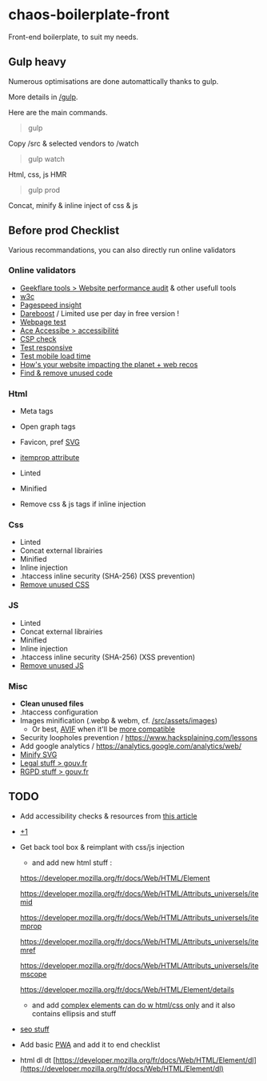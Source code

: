 # chaos-boilerplate-front

Front-end boilerplate, to suit my needs.

## Gulp heavy

Numerous optimisations are done automattically thanks to gulp.

More details in [/gulp](./gulp/).

Here are the main commands.

> gulp

Copy /src & selected vendors to /watch

> gulp watch

Html, css, js HMR

> gulp prod

Concat, minify & inline inject of css & js


## Before prod Checklist

Various recommandations, you can also directly run online validators

### Online validators

- [Geekflare tools > Website performance audit](https://geekflare.com/tools/website-audit) & other usefull tools
- [w3c](https://validator.w3.org/)
- [Pagespeed insight](https://developers.google.com/speed/pagespeed/insights/)
- [Dareboost](https://www.dareboost.com/fr/) / Limited use per day in free version !
- [Webpage test](https://www.webpagetest.org/)
- [Ace Accessibe > accessibilité](https://ace.accessibe.com/)
- [CSP check](https://securityheaders.com/)
- [Test responsive](https://www.lambdatest.com/)
- [Test mobile load time](thinkwithgoogle.com/feature/testmysite/)
- [How's your website impacting the planet + web recos](https://www.websitecarbon.com/)
- [Find & remove unused code](https://dev.to/dailydevtips1/chrome-find-unused-code-3g9c)

### Html

- Meta tags
- Open graph tags
- Favicon, pref [SVG](https://formito.com/tools/favicon)
- [itemprop attribute](https://developer.mozilla.org/fr/docs/Web/HTML/Attributs_universels/itemprop)

- Linted
- Minified
- Remove css & js tags if inline injection


### Css

- Linted
- Concat external librairies
- Minified
- Inline injection
- .htaccess inline security (SHA-256) (XSS prevention)
- [Remove unused CSS](https://dev.to/dailydevtips1/chrome-find-unused-code-3g9c)


### JS

- Linted
- Concat external librairies
- Minified
- Inline injection
- .htaccess inline security (SHA-256) (XSS prevention)
- [Remove unused JS](https://dev.to/dailydevtips1/chrome-find-unused-code-3g9c)


### Misc

- **Clean unused files**
- .htaccess configuration
- Images minification (.webp & webm, cf. [/src/assets/images](./src/assets/images/))
  - Or best, [AVIF](https://jakearchibald.com/2020/avif-has-landed/) when it'll be [more compatible](https://caniuse.com/?search=avif)
- Security loopholes prevention / https://www.hacksplaining.com/lessons
- Add google analytics / https://analytics.google.com/analytics/web/
- [Minify SVG](https://github.com/svg/svgo)
- [Legal stuff > gouv.fr](https://entreprendre.service-public.fr/vosdroits/F31228/personnalisation/resultat?lang=&quest0=0)
- [RGPD stuff > gouv.fr](https://www.francenum.gouv.fr/guides-et-conseils/developpement-commercial/gestion-des-donnees-clients/comment-rendre-le-fichier)

## TODO

- Add accessibility checks & resources from [this article](https://dev.to/karkranikhil/web-accessibility-by-making-your-site-accessible-you-automatically-increase-the-target-audience-d8d)
- [+1](https://varvy.com/googlebot.html)
- Get back tool box & reimplant with css/js injection
  - and add new html stuff :
  
  https://developer.mozilla.org/fr/docs/Web/HTML/Element
  
  https://developer.mozilla.org/fr/docs/Web/HTML/Attributs_universels/itemid
  
  https://developer.mozilla.org/fr/docs/Web/HTML/Attributs_universels/itemprop
  
  https://developer.mozilla.org/fr/docs/Web/HTML/Attributs_universels/itemref
  
  https://developer.mozilla.org/fr/docs/Web/HTML/Attributs_universels/itemscope
  
  https://developer.mozilla.org/fr/docs/Web/HTML/Element/details
  
    - and add [complex elements can do w html/css only](https://dev.to/adrianbdesigns/you-can-create-these-elements-without-javascript-525a) and it also contains ellipsis and stuff

- [seo stuff](https://totheweb.com/learning_center/tools-search-engine-simulator/)

- Add basic [PWA](https://www.webdesignerdepot.com/2019/03/should-you-be-building-progressive-web-apps/) and add it to end checklist

- html dl dt [https://developer.mozilla.org/fr/docs/Web/HTML/Element/dl](https://developer.mozilla.org/fr/docs/Web/HTML/Element/dl)
